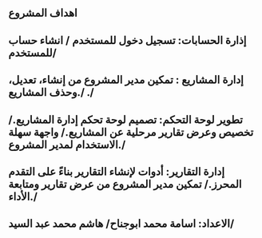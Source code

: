 اهداف المشروع
------
إذارة الحسابات:
تسجيل دخول للمستخدم /
انشاء حساب للمستخدم/
---
إدارة المشاريع  :
تمكين مدير المشروع من إنشاء، تعديل، وحذف المشاريع./
./
----
تطوير لوحة التحكم:
تصميم لوحة تحكم إدارة المشاريع./
تخصيص  وعرض تقارير مرحلية عن المشاريع./
واجهة سهلة الاستخدام لمدير المشروع./
-----
إدارة التقارير:
 أدوات لإنشاء التقارير بناءً على التقدم المحرز./
تمكين مدير المشروع من عرض تقارير ومتابعة الأداء./
------
الاعداد:
اسامة محمد ابوجناح/
هاشم محمد عبد السيد/
---

